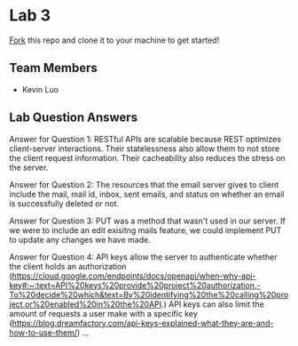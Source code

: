 # Lab 3
[Fork](https://docs.github.com/en/get-started/quickstart/fork-a-repo) this repo and clone it to your machine to get started!

## Team Members
- Kevin Luo

## Lab Question Answers

Answer for Question 1: 
RESTful APIs are scalable because REST optimizes client-server interactions. Their statelessness also allow them to not store the client request information. Their cacheability also reduces the stress on the server.

Answer for Question 2:
The resources that the email server gives to client include the mail, mail id, inbox, sent emails, and status on whether an email is successfully deleted or not.

Answer for Question 3:
PUT was a method that wasn't used in our server. If we were to include an edit exisitng mails feature, we could implement PUT to update any changes we have made.

Answer for Question 4:
API keys allow the server to authenticate whether the client holds an authorization (https://cloud.google.com/endpoints/docs/openapi/when-why-api-key#:~:text=API%20keys%20provide%20project%20authorization,-To%20decide%20which&text=By%20identifying%20the%20calling%20project,or%20enabled%20in%20the%20API.)
API keys can also limit the amount of requests a user make with a specific key (https://blog.dreamfactory.com/api-keys-explained-what-they-are-and-how-to-use-them/)
...
